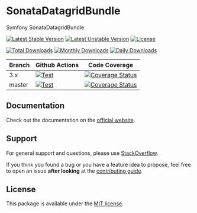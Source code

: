 <!--
DO NOT EDIT THIS FILE!

It's auto-generated by sonata-project/dev-kit package.
-->

# SonataDatagridBundle

Symfony SonataDatagridBundle

[![Latest Stable Version](https://poser.pugx.org/sonata-project/datagrid-bundle/v/stable)](https://packagist.org/packages/sonata-project/datagrid-bundle)
[![Latest Unstable Version](https://poser.pugx.org/sonata-project/datagrid-bundle/v/unstable)](https://packagist.org/packages/sonata-project/datagrid-bundle)
[![License](https://poser.pugx.org/sonata-project/datagrid-bundle/license)](https://packagist.org/packages/sonata-project/datagrid-bundle)

[![Total Downloads](https://poser.pugx.org/sonata-project/datagrid-bundle/downloads)](https://packagist.org/packages/sonata-project/datagrid-bundle)
[![Monthly Downloads](https://poser.pugx.org/sonata-project/datagrid-bundle/d/monthly)](https://packagist.org/packages/sonata-project/datagrid-bundle)
[![Daily Downloads](https://poser.pugx.org/sonata-project/datagrid-bundle/d/daily)](https://packagist.org/packages/sonata-project/datagrid-bundle)

Branch | Github Actions | Code Coverage |
------ | -------------- | ------------- |
3.x    | [![Test][test_stable_badge]][test_stable_link]     | [![Coverage Status][coverage_stable_badge]][coverage_stable_link]     |
master | [![Test][test_unstable_badge]][test_unstable_link] | [![Coverage Status][coverage_unstable_badge]][coverage_unstable_link] |

## Documentation

Check out the documentation on the [official website](https://sonata-project.org/bundles/datagrid).

## Support

For general support and questions, please use [StackOverflow](http://stackoverflow.com/questions/tagged/sonata).

If you think you found a bug or you have a feature idea to propose, feel free to open an issue
**after looking** at the [contributing guide](CONTRIBUTING.md).

## License

This package is available under the [MIT license](LICENSE).

[test_stable_badge]: https://github.com/sonata-project/SonataDatagridBundle/workflows/Test/badge.svg?branch=3.x
[test_stable_link]: https://github.com/sonata-project/SonataDatagridBundle/actions?query=workflow:test+branch:3.x
[test_unstable_badge]: https://github.com/sonata-project/SonataDatagridBundle/workflows/Test/badge.svg?branch=master
[test_unstable_link]: https://github.com/sonata-project/SonataDatagridBundle/actions?query=workflow:test+branch:master

[coverage_stable_badge]: https://codecov.io/gh/sonata-project/SonataDatagridBundle/branch/3.x/graph/badge.svg
[coverage_stable_link]: https://codecov.io/gh/sonata-project/SonataDatagridBundle/branch/3.x
[coverage_unstable_badge]: https://codecov.io/gh/sonata-project/SonataDatagridBundle/branch/master/graph/badge.svg
[coverage_unstable_link]: https://codecov.io/gh/sonata-project/SonataDatagridBundle/branch/master
